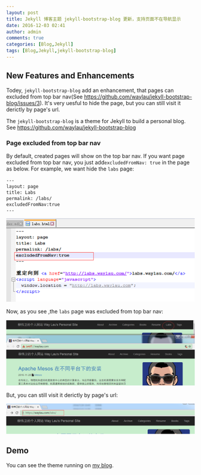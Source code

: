 ```yaml
---
layout: post
title: Jekyll 博客主题 jekyll-bootstrap-blog 更新，支持页面不在导航显示
date: 2016-12-03 02:41
author: admin
comments: true
categories: [Blog,Jekyll]
tags: [Blog,Jekyll,jekyll-bootstrap-blog]
---
```


## New Features and Enhancements 

Todey, `jekyll-bootstrap-blog` add an enhancement, that pages can excluded from top bar nav(See https://github.com/waylau/jekyll-bootstrap-blog/issues/3). It's very uesful to hide the page, but you can still visit it derictly by page's url.  

<!-- more -->

The `jekyll-bootstrap-blog` is a theme for Jekyll to build a personal blog. See <https://github.com/waylau/jekyll-bootstrap-blog>


### Page excluded from top bar nav

By default, created pages will show on the top bar nav. If you want page excluded from top bar nav, you just add`excludedFromNav: true` in the page as below. For example, we want hide the `labs` page: 

```
---
layout: page
title: Labs
permalink: /labs/
excludedFromNav:true
---
```

![](/images/post/20161203/20161203-excluded-from-nav-03.png)

Now, as you see ,the `labs` page was excluded from top bar nav:

![](/images/post/20161203/20161203-excluded-from-nav-01.png)

But, you can still visit it derictly by page's url:

![](/images/post/20161203/20161203-excluded-from-nav-02.png)



## Demo

You can see the theme running on [my blog](https://waylau.com/).





